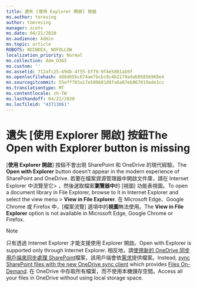 ```yaml
---
title: 遺失 [使用 Explorer 開啟] 按鈕
ms.author: toresing
author: tomresing
manager: scotv
ms.date: 04/21/2020
ms.audience: Admin
ms.topic: article
ROBOTS: NOINDEX, NOFOLLOW
localization_priority: Normal
ms.collection: Adm_O365
ms.custom: ''
ms.assetid: 712afc25-b9db-4f55-bf79-9f4e5861ab9f
ms.openlocfilehash: dd8d65bc674ae7bcbc8c4b2179adab05856969e4
ms.sourcegitcommit: 55eff703a17e500681d8fa6a87eb067019ade3cc
ms.translationtype: MT
ms.contentlocale: zh-TW
ms.lasthandoff: 04/22/2020
ms.locfileid: "43713061"
---
```

# <a name="the-open-with-explorer-button-is-missing"></a><span data-ttu-id="fa30f-102">遺失 [使用 Explorer 開啟] 按鈕</span><span class="sxs-lookup"><span data-stu-id="fa30f-102">The Open with Explorer button is missing</span></span>

<span data-ttu-id="fa30f-103">[**使用 Explorer 開啟**] 按鈕不會出現 SharePoint 和 OneDrive 的現代經驗。</span><span class="sxs-lookup"><span data-stu-id="fa30f-103">The **Open with Explorer** button doesn't appear in the modern experience of SharePoint and OneDrive.</span></span> <span data-ttu-id="fa30f-104">若要在檔案資源管理器中開啟文件庫，請在 Internet Explorer 中流覽至它\> ，然後選取檔案**瀏覽器中**的 [視圖] 功能表視圖。</span><span class="sxs-lookup"><span data-stu-id="fa30f-104">To open a document library in File Explorer, browse to it in Internet Explorer and select the view menu \> **View in File Explorer**.</span></span> <span data-ttu-id="fa30f-105">在 Microsoft Edge、Google Chrome 或 Firefox 中，[檔案流覽] 選項中的**視圖**無法使用。</span><span class="sxs-lookup"><span data-stu-id="fa30f-105">The **View in File Explorer** option is not available in Microsoft Edge, Google Chrome or Firefox.</span></span> 
  
> [!NOTE]
> <span data-ttu-id="fa30f-106">只有透過 Internet Explorer 才能支援使用 Explorer 開啟。</span><span class="sxs-lookup"><span data-stu-id="fa30f-106">Open with Explorer is supported only through Internet Explorer.</span></span> <span data-ttu-id="fa30f-107">相反地，請[使用新的 OneDrive 同步用戶端來同步處理 SharePoint](https://support.office.com/article/6de9ede8-5b6e-4503-80b2-6190f3354a88.aspx)檔案，該用戶端會依[需求](https://support.office.com/article/0e6860d3-d9f3-4971-b321-7092438fb38e.aspx)提供檔案。</span><span class="sxs-lookup"><span data-stu-id="fa30f-107">Instead, [sync SharePoint files with the new OneDrive sync client](https://support.office.com/article/6de9ede8-5b6e-4503-80b2-6190f3354a88.aspx) which provides [Files On-Demand](https://support.office.com/article/0e6860d3-d9f3-4971-b321-7092438fb38e.aspx).</span></span> <span data-ttu-id="fa30f-108">在 OneDrive 中存取所有檔案，而不使用本機儲存空間。</span><span class="sxs-lookup"><span data-stu-id="fa30f-108">Access all your files in OneDrive without using local storage space.</span></span> 
  

